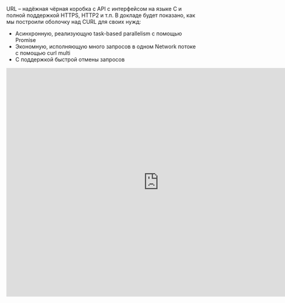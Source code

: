 URL – надёжная чёрная коробка с API с интерфейсом на языке C и полной поддержкой HTTPS, HTTP2 и т.п.
В докладе будет показано, как мы построили оболочку над CURL для своих нужд:
<ul>
<li>Асинхронную, реализующую task-based parallelism с помощью Promise</li>
<li>Экономную, исполняющую много запросов в одном Network потоке с помощью curl multi</li>
<li>С поддержкой быстрой отмены запросов</li>
</ul>
<iframe src="https://pro.ispringcloud.ru/acc/8gSlStAyNjA2/view/2606-shMjq-raw01-yz82Y/embedded?from=embed&amp;fit=1" border="0" scrolling="auto" allowtransparency="true" allowfullscreen="1" style="border: medium none; background-color: transparent; width: 800px; height: 600px;" frameborder="0"></iframe>
